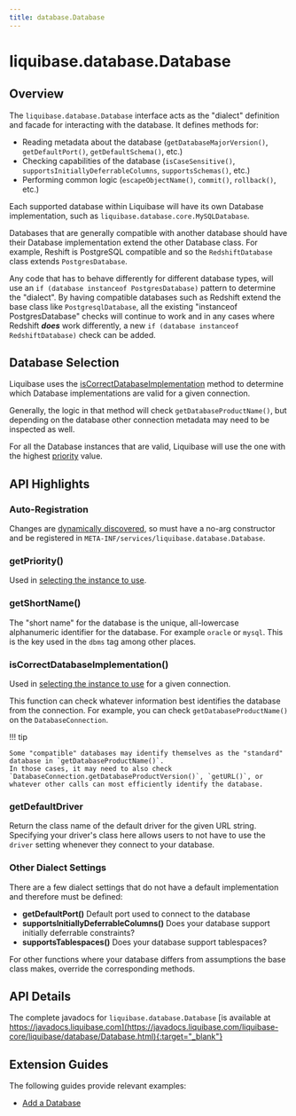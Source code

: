 ```yaml
---
title: database.Database
---
```


# liquibase.database.Database

## Overview

The `liquibase.database.Database` interface acts as the "dialect" definition and facade for interacting with the database. It defines methods for:

- Reading metadata about the database (`getDatabaseMajorVersion()`, `getDefaultPort()`, `getDefaultSchema()`, etc.)
- Checking capabilities of the database (`isCaseSensitive()`, `supportsInitiallyDeferrableColumns`, `supportsSchemas()`, etc.)
- Performing common logic (`escapeObjectName()`, `commit()`, `rollback()`, etc.)

Each supported database within Liquibase will have its own Database implementation, such as `liquibase.database.core.MySQLDatabase`.

Databases that are generally compatible with another database should have their Database implementation extend the other Database class. 
For example, Reshift is PostgreSQL compatible and so the `RedshiftDatabase` class extends `PostgresDatabase`. 

Any code that has to behave differently for different database types, will use an `if (database instanceof PostgresDatabase)` pattern to determine the "dialect". 
By having compatible databases such as Redshift extend the base class like `PostgresqlDatabase`, all the existing "instanceof PostgresDatabase" checks will continue to work
and in any cases where Redshift **_does_** work differently, a new `if (database instanceof RedshiftDatabase)` check can be added.

## Database Selection

Liquibase uses the [isCorrectDatabaseImplementation](#iscorrectdatabaseimplementation) method to determine which Database implementations are valid for a given connection.

Generally, the logic in that method will check `getDatabaseProductName()`, but depending on the database other connection metadata may need to be inspected as well.

For all the Database instances that are valid, Liquibase will use the one with the highest [priority](../architecture/service-discovery.md) value. 

## API Highlights

### Auto-Registration

Changes are [dynamically discovered](../architecture/service-discovery.md), so must have a no-arg constructor and be registered in `META-INF/services/liquibase.database.Database`.

### getPriority()

Used in [selecting the instance to use](#database-selection).

### getShortName()

The "short name" for the database is the unique, all-lowercase alphanumeric identifier for the database. For example `oracle` or `mysql`.
This is the key used in the `dbms` tag among other places.

### isCorrectDatabaseImplementation()

Used in [selecting the instance to use](#database-selection) for a given connection.

This function can check whatever information best identifies the database from the connection. For example, you can check `getDatabaseProductName()` on the `DatabaseConnection`.

!!! tip

    Some "compatible" databases may identify themselves as the "standard" database in `getDatabaseProductName()`. 
    In those cases, it may need to also check `DatabaseConnection.getDatabaseProductVersion()`, `getURL()`, or whatever other calls can most efficiently identify the database.

### getDefaultDriver

Return the class name of the default driver for the given URL string. Specifying your driver's class here allows users to not have to use the `driver` setting whenever they connect to your database.

### Other Dialect Settings

There are a few dialect settings that do not have a default implementation and therefore must be defined:

- **getDefaultPort()** Default port used to connect to the database
- **supportsInitiallyDeferrableColumns()** Does your database support initially deferrable constraints?
- **supportsTablespaces()** Does your database support tablespaces?

For other functions where your database differs from assumptions the base class makes, override the corresponding methods.

## API Details

The complete javadocs for `liquibase.database.Database` [is available at https://javadocs.liquibase.com](https://javadocs.liquibase.com/liquibase-core/liquibase/database/Database.html){:target="_blank"}

## Extension Guides

The following guides provide relevant examples:

- [Add a Database](../../extensions-integrations/extension-guides/add-a-database/index.md)